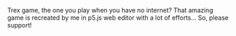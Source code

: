 
Trex game, the one you play when you have no internet? That amazing game is recreated by me in p5.js web editor with a lot of efforts...
So, please support!
